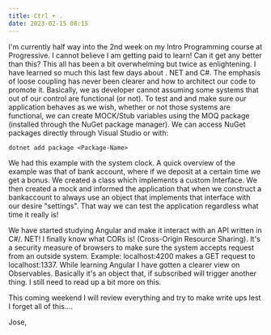 ```yaml
---
title: Ctrl + .
date: 2023-02-15 08:15
---
```

<!-- markdownlint-disable -->
<p>I'm currently half way into the 2nd week on my Intro Programming course at Progressive. I cannot believe I am getting paid to learn! Can it get any better than this? This all has been a bit overwhelming but twice as enlightening. I have learned so much this last few days about . NET and C#. The emphasis of loose coupling has never been clearer and how to architect our code to promote it. Basically, we as developer cannot assuming some systems that out of our control are functional (or not). To test and and make sure our application behaves as we wish, whether or not those systems are functional, we can create MOCK/Stub variables using the MOQ package (installed through the NuGet package manager). We can access NuGet packages directly through Visual Studio or with:</p>

    dotnet add package <Package-Name>

<p>We had this example with the system clock. A quick overview of the example was that of bank account, where if we deposit at a certain time we get a bonus. We created a class which implements a custom Interface. We then created a mock and informed the application that when we construct a bankaccount to always use an object that implements that interface with our desire "settings". That way we can test the application regardless what time it really is!</p>

<p>We have started studying Angular and make it interact with an API written in C#/. NET! I finally know what CORs is! (Cross-Origin Resource Sharing). It's a security measure of browsers to make sure the system accepts request from an outside system. Example: localhost:4200 makes a GET request to localhost:1337. While learning Angular I have gotten a clearer view on Observables. Basically it's an object that, if subscribed will trigger another thing. I still need to read up a bit more on this.</p>

<p>This coming weekend I will review everything and try to make write ups lest I forget all of this....</p>

Jose, 
